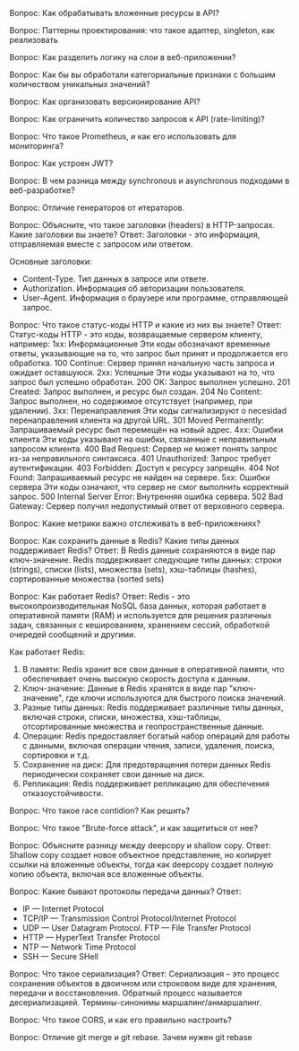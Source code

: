 Вопрос:
Как обрабатывать вложенные ресурсы в API?

Вопрос:
Паттерны проектирования: что такое адаптер, singleton, как реализовать

Вопрос:
Как разделить логику на слои в веб-приложении?

Вопрос:
Как бы вы обработали категориальные признаки с большим количеством уникальных значений?

Вопрос:
Как организовать версионирование API?

Вопрос:
Как ограничить количество запросов к API (rate-limiting)?

Вопрос:
Что такое Prometheus, и как его использовать для мониторинга?

Вопрос:
Как устроен JWT?

Вопрос:
В чем разница между synchronous и asynchronous подходами в веб-разработке?

Вопрос:
Отличие генераторов от итераторов.

Вопрос:
Объясните, что такое заголовки (headers) в HTTP-запросах. Какие заголовки вы знаете?
Ответ:
Заголовки - это информация, отправляемая вместе с запросом или ответом.

Основные заголовки:

- Content-Type. Тип данных в запросе или ответе.
- Authorization. Информация об авторизации пользователя.
- User-Agent. Информация о браузере или программе, отправляющей запрос.

Вопрос:
Что такое статус-коды HTTP и какие из них вы знаете?
Ответ:
Статус-коды HTTP - это коды, возвращаемые сервером клиенту, например:
1xx: Информационные
Эти коды обозначают временные ответы, указывающие на то, что запрос был принят и продолжается его обработка.
100 Continue: Сервер принял начальную часть запроса и ожидает оставшуюся.
2xx: Успешные
Эти коды указывают на то, что запрос был успешно обработан.
200 OK: Запрос выполнен успешно.
201 Created: Запрос выполнен, и ресурс был создан.
204 No Content: Запрос выполнен, но содержимое отсутствует (например, при удалении).
3xx: Перенаправления
Эти коды сигнализируют о necesidad перенаправления клиента на другой URL.
301 Moved Permanently: Запрашиваемый ресурс был перемещён на новый адрес.
4xx: Ошибки клиента
Эти коды указывают на ошибки, связанные с неправильным запросом клиента.
400 Bad Request: Сервер не может понять запрос из-за неправильного синтаксиса.
401 Unauthorized: Запрос требует аутентификации.
403 Forbidden: Доступ к ресурсу запрещён.
404 Not Found: Запрашиваемый ресурс не найден на сервере.
5xx: Ошибки сервера
Эти коды означают, что сервер не смог выполнить корректный запрос.
500 Internal Server Error: Внутренняя ошибка сервера.
502 Bad Gateway: Сервер получил недопустимый ответ от верховного сервера.

Вопрос:
Какие метрики важно отслеживать в веб-приложениях?

Вопрос:
Как сохранить данные в Redis? Какие типы данных поддерживает Redis?
Ответ:
В Redis данные сохраняются в виде пар ключ-значение. Redis поддерживает следующие типы данных: строки (strings), списки (lists), множества (sets), хэш-таблицы (hashes), сортированные множества (sorted sets)

Вопрос:
Как работает Redis?
Ответ:
Redis - это высокопроизводительная NoSQL база данных, которая работает в оперативной памяти (RAM) и используется для решения различных задач, связанных с кешированием, хранением сессий, обработкой очередей сообщений и другими.

Как работает Redis:

1. В памяти: Redis хранит все свои данные в оперативной памяти, что обеспечивает очень высокую скорость доступа к данным.
2. Ключ-значение: Данные в Redis хранятся в виде пар "ключ-значение", где ключи используются для быстрого поиска значений.
3. Разные типы данных: Redis поддерживает различные типы данных, включая строки, списки, множества, хэш-таблицы, отсортированные множества и геопространственные данные.
4. Операции: Redis предоставляет богатый набор операций для работы с данными, включая операции чтения, записи, удаления, поиска, сортировки и т.д.
5. Сохранение на диск: Для предотвращения потери данных Redis периодически сохраняет свои данные на диск.
6. Репликация: Redis поддерживает репликацию для обеспечения отказоустойчивости.

Вопрос:
Что такое race contidion? Как решить?

Вопрос:
Что такое "Brute-force attack", и как защититься от нее?

Вопрос:
Объясните разницу между deepcopy и shallow copy.
Ответ:
Shallow copy создает новое объектное представление, но копирует ссылки на вложенные объекты, тогда как deepcopy создает полную копию объекта, включая все вложенные объекты.

Вопрос:
Какие бывают протоколы передачи данных?
Ответ:

- IP — Internet Protocol
- TCP/IP — Transmission Control Protocol/Internet Protocol
- UDP — User Datagram Protocol. FTP — File Transfer Protocol
- HTTP — HyperText Transfer Protocol
- NTP — Network Time Protocol
- SSH — Secure SHell

Вопрос:
Что такое сериализация?
Ответ:
Сериализация – это процесс сохранения объектов в двоичном или строковом виде для хранения, передачи и восстановления. Обратный процесс называется десериализацией. Термины-синонимы маршалинг/анмаршалинг.

Вопрос:
Что такое CORS, и как его правильно настроить?

Вопрос:
Отличие git merge и git rebase. Зачем нужен git rebase
